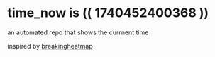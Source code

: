 # time_now is (( 1740452400368 ))

an automated repo that shows the currnent time

inspired by [breakingheatmap](https://github.com/breakingheatmap/breakingheatmap)